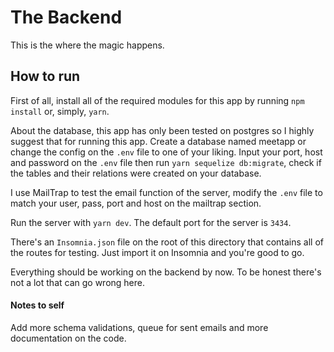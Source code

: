 # The Backend

This is the where the magic happens.

## How to run

First of all, install all of the required modules for this app by running `npm install` or, simply, `yarn`.

About the database, this app has only been tested on postgres so I highly suggest that for running this app. Create a database named
meetapp or change the config on the `.env` file to one of your liking.
Input your port, host and password on the `.env` file then run `yarn sequelize db:migrate`, check if the tables and their relations were
created on your database.

I use MailTrap to test the email function of the server, modify the `.env` file to match your user, pass, port and host
on the mailtrap section.

Run the server with `yarn dev`. The default port for the server is `3434`.

There's an `Insomnia.json` file on the root of this directory that contains all of the routes for
testing. Just import it on Insomnia and you're good to go.

Everything should be working on the backend by now. To be honest there's not a lot that can go wrong here.

#### Notes to self

Add more schema validations, queue for sent emails and more documentation on the code.
